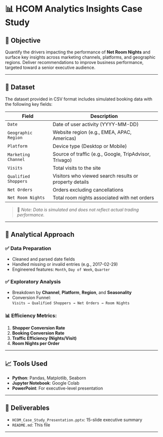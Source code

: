 # 📊 HCOM Analytics Insights Case Study

## 🎯 Objective
Quantify the drivers impacting the performance of **Net Room Nights** and surface key insights across marketing channels, platforms, and geographic regions. Deliver recommendations to improve business performance, targeted toward a senior executive audience.

---

## 📁 Dataset
The dataset provided in CSV format includes simulated booking data with the following key fields:

| Field               | Description                                                     |
|--------------------|-----------------------------------------------------------------|
| `Date`             | Date of user activity (YYYY-MM-DD)                              |
| `Geographic Region`| Website region (e.g., EMEA, APAC, Americas)                     |
| `Platform`         | Device type (Desktop or Mobile)                                 |
| `Marketing Channel`| Source of traffic (e.g., Google, TripAdvisor, Trivago)          |
| `Visits`           | Total visits to the site                                        |
| `Qualified Shoppers`| Visitors who viewed search results or property details         |
| `Net Orders`       | Orders excluding cancellations                                  |
| `Net Room Nights`  | Total room nights associated with net orders                    |

> 🔐 *Note: Data is simulated and does not reflect actual trading performance.*

---

## 🧠 Analytical Approach

### ✅ Data Preparation
- Cleaned and parsed date fields
- Handled missing or invalid entries (e.g., 2017-02-29)
- Engineered features: `Month`, `Day of Week`, `Quarter`

### ✅ Exploratory Analysis
- Breakdown by **Channel**, **Platform**, **Region**, and **Seasonality**
- Conversion Funnel:  
  `Visits → Qualified Shoppers → Net Orders → Room Nights`

### 📊 Efficiency Metrics:
1. **Shopper Conversion Rate**  
2. **Booking Conversion Rate**  
3. **Traffic Efficiency (Nights/Visit)**  
4. **Room Nights per Order**

---

## 📈 Tools Used
- **Python**: Pandas, Matplotlib, Seaborn  
- **Jupyter Notebook**: Google Colab  
- **PowerPoint**: For executive-level presentation  

---

## 📝 Deliverables
- `HCOM_Case_Study_Presentation.pptx`: 15-slide executive summary  
- `README.md`: This file  

---


